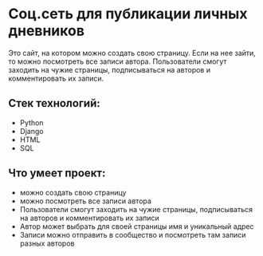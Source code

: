 # Соц.сеть для публикации личных дневников
Это сайт, на котором можно создать свою страницу. Если на нее зайти, то можно посмотреть все записи автора.
Пользователи смогут заходить на чужие страницы, подписываться на авторов и комментировать их записи.

## Стек технологий:
- Python
- Django
- HTML
- SQL


## Что умеет проект:
- можно создать свою страницу
- можно посмотреть все записи автора
- Пользователи смогут заходить на чужие страницы, подписываться на авторов и комментировать их записи
- Автор может выбрать для своей страницы имя и уникальный адрес
- Записи можно отправить в сообщество и посмотреть там записи разных авторов

